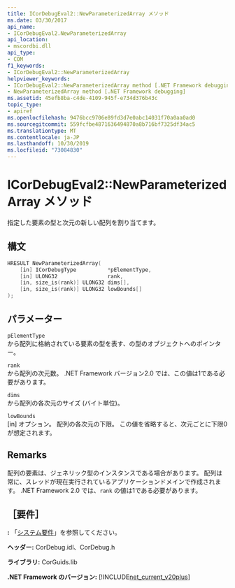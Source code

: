 ```yaml
---
title: ICorDebugEval2::NewParameterizedArray メソッド
ms.date: 03/30/2017
api_name:
- ICorDebugEval2.NewParameterizedArray
api_location:
- mscordbi.dll
api_type:
- COM
f1_keywords:
- ICorDebugEval2::NewParameterizedArray
helpviewer_keywords:
- ICorDebugEval2::NewParameterizedArray method [.NET Framework debugging]
- NewParameterizedArray method [.NET Framework debugging]
ms.assetid: 45efb8ba-c4de-4109-945f-e734d376b43c
topic_type:
- apiref
ms.openlocfilehash: 9476bcc9706e89fd3d7e0abc14031f70a0aa0ad0
ms.sourcegitcommit: 559fcfbe4871636494870a8b716bf7325df34ac5
ms.translationtype: MT
ms.contentlocale: ja-JP
ms.lasthandoff: 10/30/2019
ms.locfileid: "73084830"
---
```

# <a name="icordebugeval2newparameterizedarray-method"></a>ICorDebugEval2::NewParameterizedArray メソッド
指定した要素の型と次元の新しい配列を割り当てます。  
  
## <a name="syntax"></a>構文  
  
```cpp  
HRESULT NewParameterizedArray(  
    [in] ICorDebugType          *pElementType,  
    [in] ULONG32                rank,  
    [in, size_is(rank)] ULONG32 dims[],  
    [in, size_is(rank)] ULONG32 lowBounds[]  
);  
```  
  
## <a name="parameters"></a>パラメーター  
 `pElementType`  
 から配列に格納されている要素の型を表す、の型のオブジェクトへのポインター。  
  
 `rank`  
 から配列の次元数。 .NET Framework バージョン2.0 では、この値は1である必要があります。  
  
 `dims`  
 から配列の各次元のサイズ (バイト単位)。  
  
 `lowBounds`  
 [in] オプション。 配列の各次元の下限。 この値を省略すると、次元ごとに下限0が想定されます。  
  
## <a name="remarks"></a>Remarks  
 配列の要素は、ジェネリック型のインスタンスである場合があります。 配列は常に、スレッドが現在実行されているアプリケーションドメインで作成されます。 .NET Framework 2.0 では、`rank` の値は1である必要があります。  
  
## <a name="requirements"></a>［要件］  
 **:** 「[システム要件](../../../../docs/framework/get-started/system-requirements.md)」を参照してください。  
  
 **ヘッダー:** CorDebug.idl、CorDebug.h  
  
 **ライブラリ:** CorGuids.lib  
  
 **.NET Framework のバージョン:** [!INCLUDE[net_current_v20plus](../../../../includes/net-current-v20plus-md.md)]
